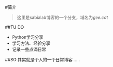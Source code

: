 #简介

> 这里是sabialab博客的一个分支，域名为*gee.cat*

##TU DO
- Python学习分享
- 学习方法、经验分享
- 记录一些点滴日常

##SO
其实就是个人的一个日常博客……

